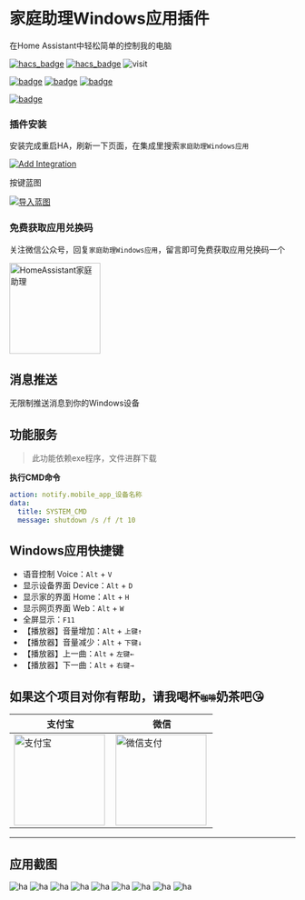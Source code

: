 # 家庭助理Windows应用插件

在Home Assistant中轻松简单的控制我的电脑

[![hacs_badge](https://img.shields.io/badge/Home-Assistant-%23049cdb)](https://www.home-assistant.io/)
[![hacs_badge](https://img.shields.io/badge/HACS-Custom-41BDF5.svg)](https://github.com/hacs/integration)
![visit](https://visitor-badge.laobi.icu/badge?page_id=shaonianzhentan.ha_windows&left_text=visit)

[![badge](https://img.shields.io/badge/Windows应用商店-家庭助理-blue?logo=windows&style=for-the-badge)](https://www.microsoft.com/zh-cn/store/productId/9n2jp5z9rxx2)
[![badge](https://img.shields.io/badge/Conversation-语音小助手-049cdb?logo=homeassistant&style=for-the-badge)](https://github.com/shaonianzhentan/conversation)
[![badge](https://img.shields.io/badge/ha_cloud_music-云音乐-ff0000?logo=homeassistant&style=for-the-badge)](https://github.com/shaonianzhentan/ha_cloud_music)

[![badge](https://img.shields.io/badge/QQ群-61417349-76beff?logo=tencentqq&style=for-the-badge)](https://qm.qq.com/cgi-bin/qm/qr?k=ioxUDFcAssV9-ZfX1sgvPHQT4mF7Ycm0&jump_from=webapi&authKey=0lkt6M4Y/VjGUGZByFcvgZDPJAB4u1hR1f3jG4Z9ItJXlHOULHJMAh6IexIKIzHL)

### 插件安装

安装完成重启HA，刷新一下页面，在集成里搜索`家庭助理Windows应用`

[![Add Integration](https://my.home-assistant.io/badges/config_flow_start.svg)](https://my.home-assistant.io/redirect/config_flow_start?domain=ha_windows)


按键蓝图

[![导入蓝图](https://my.home-assistant.io/badges/blueprint_import.svg)](https://my.home-assistant.io/redirect/blueprint_import/?blueprint_url=https%3A%2F%2Fgithub.com%2Fshaonianzhentan%2Fha_windows%2Fblob%2Fmain%2Fblueprints%2Fwindows_keyboard.yaml)


### 免费获取应用兑换码

关注微信公众号，回复`家庭助理Windows应用`，留言即可免费获取应用兑换码一个

<img src="https://github.com/shaonianzhentan/image/raw/main/ha_wechat/wechat-channel.png" height="160" alt="HomeAssistant家庭助理" title="HomeAssistant家庭助理"> 

## 消息推送

无限制推送消息到你的Windows设备

## 功能服务

> 此功能依赖exe程序，文件进群下载

**执行CMD命令**
```yaml
action: notify.mobile_app_设备名称
data:
  title: SYSTEM_CMD
  message: shutdown /s /f /t 10
```

## Windows应用快捷键

- 语音控制 Voice：`Alt` + `V`
- 显示设备界面 Device：`Alt` + `D`
- 显示家的界面 Home：`Alt` + `H`
- 显示网页界面 Web：`Alt` + `W`
- 全屏显示：`F11`
- 【播放器】音量增加：`Alt` + `上键↑`
- 【播放器】音量减少：`Alt` + `下键↓`
- 【播放器】上一曲：`Alt` + `左键←`
- 【播放器】下一曲：`Alt` + `右键→`

## 如果这个项目对你有帮助，请我喝杯<del style="font-size: 14px;">咖啡</del>奶茶吧😘
|支付宝|微信|
|---|---|
<img src="https://github.com/shaonianzhentan/image/raw/main/ha_wechat/pay_alipay.png" align="left" height="160" alt="支付宝" title="支付宝">  |  <img src="https://github.com/shaonianzhentan/image/raw/main/ha_wechat/pay_wechat.png" align="left" height="160" alt="微信支付" title="微信">

---

## 应用截图

![ha](https://github.com/shaonianzhentan/image/raw/main/ha_windows/1.png)
![ha](https://github.com/shaonianzhentan/image/raw/main/ha_windows/2.png)
![ha](https://github.com/shaonianzhentan/image/raw/main/ha_windows/3.png)
![ha](https://github.com/shaonianzhentan/image/raw/main/ha_windows/4.png)
![ha](https://github.com/shaonianzhentan/image/raw/main/ha_windows/5.png)
![ha](https://github.com/shaonianzhentan/image/raw/main/ha_windows/6.png)
![ha](https://github.com/shaonianzhentan/image/raw/main/ha_windows/7.png)
![ha](https://github.com/shaonianzhentan/image/raw/main/ha_windows/8.png)
![ha](https://github.com/shaonianzhentan/image/raw/main/ha_windows/9.png)